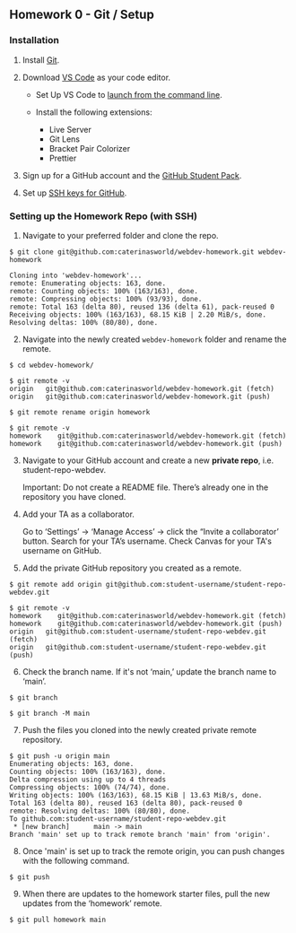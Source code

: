 ## Homework 0 - Git / Setup

### Installation

1. Install [Git](https://git-scm.com/book/en/v2/Getting-Started-Installing-Git).

2. Download [VS Code](https://code.visualstudio.com/) as your code editor.

   - Set Up VS Code to [launch from the command line](https://code.visualstudio.com/docs/editor/command-line#_launching-from-command-line).

   - Install the following extensions:
     - Live Server
     - Git Lens
     - Bracket Pair Colorizer
     - Prettier

3. Sign up for a GitHub account and the [GitHub Student Pack](https://education.github.com/pack).

4. Set up [SSH keys for GitHub](https://docs.github.com/en/free-pro-team@latest/github/authenticating-to-github/connecting-to-github-with-ssh).

### Setting up the Homework Repo (with SSH)

1. Navigate to your preferred folder and clone the repo.

```console
$ git clone git@github.com:caterinasworld/webdev-homework.git webdev-homework

Cloning into 'webdev-homework'...
remote: Enumerating objects: 163, done.
remote: Counting objects: 100% (163/163), done.
remote: Compressing objects: 100% (93/93), done.
remote: Total 163 (delta 80), reused 136 (delta 61), pack-reused 0
Receiving objects: 100% (163/163), 68.15 KiB | 2.20 MiB/s, done.
Resolving deltas: 100% (80/80), done.

```

2. Navigate into the newly created `webdev-homework` folder and rename the remote.

```console
$ cd webdev-homework/

$ git remote -v
origin   git@github.com:caterinasworld/webdev-homework.git (fetch)
origin   git@github.com:caterinasworld/webdev-homework.git (push)

$ git remote rename origin homework

$ git remote -v
homework    git@github.com:caterinasworld/webdev-homework.git (fetch)
homework    git@github.com:caterinasworld/webdev-homework.git (push)
```

3. Navigate to your GitHub account and create a new **private repo**, i.e. student-repo-webdev.

   Important: Do not create a README file. There’s already one in the repository you have cloned.

4. Add your TA as a collaborator.

   Go to ‘Settings’ → ‘Manage Access’ → click the “Invite a collaborator’ button. Search for your TA’s username.
   Check Canvas for your TA's username on GitHub.

5. Add the private GitHub repository you created as a remote.

```console
$ git remote add origin git@github.com:student-username/student-repo-webdev.git

$ git remote -v
homework    git@github.com:caterinasworld/webdev-homework.git (fetch)
homework    git@github.com:caterinasworld/webdev-homework.git (push)
origin   git@github.com:student-username/student-repo-webdev.git (fetch)
origin   git@github.com:student-username/student-repo-webdev.git (push)
```

6. Check the branch name. If it's not ‘main,’ update the branch name to ‘main’.

```console
$ git branch

$ git branch -M main
```

7. Push the files you cloned into the newly created private remote repository.

```console
$ git push -u origin main
Enumerating objects: 163, done.
Counting objects: 100% (163/163), done.
Delta compression using up to 4 threads
Compressing objects: 100% (74/74), done.
Writing objects: 100% (163/163), 68.15 KiB | 13.63 MiB/s, done.
Total 163 (delta 80), reused 163 (delta 80), pack-reused 0
remote: Resolving deltas: 100% (80/80), done.
To github.com:student-username/student-repo-webdev.git
 * [new branch]      main -> main
Branch 'main' set up to track remote branch 'main' from 'origin'.
```

8. Once 'main' is set up to track the remote origin, you can push changes with the following command.

```console
$ git push
```

9. When there are updates to the homework starter files, pull the new updates from the ‘homework’ remote.

```console
$ git pull homework main
```
